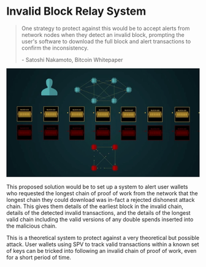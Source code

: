 # Invalid Block Relay System

> One strategy to protect against this would be to accept alerts from network nodes when they detect an invalid block, prompting the user's software to download the full block and alert transactions to confirm the inconsistency.
>
> \- Satoshi Nakamoto, Bitcoin Whitepaper

![](<../.gitbook/assets/Theory - SPV - Invalid Block Relay System.gif>)

This proposed solution would be to set up a system to alert user wallets who requested the longest chain of proof of work from the network that the longest chain they could download was in-fact a rejected dishonest attack chain. This gives them details of the earliest block in the invalid chain, details of the detected invalid transactions, and the details of the longest valid chain including the valid versions of any double spends inserted into the malicious chain.

This is a theoretical system to protect against a very theoretical but possible attack. User wallets using SPV to track valid transactions within a known set of keys can be tricked into following an invalid chain of proof of work, even for a short period of time.
